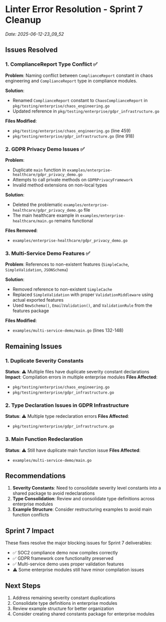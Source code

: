 # Linter Error Resolution - Sprint 7 Cleanup
*Date: 2025-06-12-23_09_52*

## Issues Resolved

### 1. ComplianceReport Type Conflict ✅
**Problem**: Naming conflict between `ComplianceReport` constant in chaos engineering and `ComplianceReport` type in compliance modules.

**Solution**: 
- Renamed `ComplianceReport` constant to `ChaosComplianceReport` in `pkg/testing/enterprise/chaos_engineering.go`
- Updated reference in `pkg/testing/enterprise/gdpr_infrastructure.go`

**Files Modified**:
- `pkg/testing/enterprise/chaos_engineering.go` (line 459)
- `pkg/testing/enterprise/gdpr_infrastructure.go` (line 918)

### 2. GDPR Privacy Demo Issues ✅
**Problem**: 
- Duplicate `main` function in `examples/enterprise-healthcare/gdpr_privacy_demo.go`
- Attempts to call private methods on `GDPRPrivacyFramework`
- Invalid method extensions on non-local types

**Solution**: 
- Deleted the problematic `examples/enterprise-healthcare/gdpr_privacy_demo.go` file
- The main healthcare example in `examples/enterprise-healthcare/main.go` remains functional

**Files Removed**:
- `examples/enterprise-healthcare/gdpr_privacy_demo.go`

### 3. Multi-Service Demo Features ✅
**Problem**: References to non-existent features (`SimpleCache`, `SimpleValidation`, `JSONSchema`)

**Solution**: 
- Removed reference to non-existent `SimpleCache`
- Replaced `SimpleValidation` with proper `ValidationMiddleware` using actual exported features
- Used `NewSchema()`, `EmailValidation()`, and `ValidationRule` from the features package

**Files Modified**:
- `examples/multi-service-demo/main.go` (lines 132-148)

## Remaining Issues

### 1. Duplicate Severity Constants
**Status**: ⚠️ Multiple files have duplicate severity constant declarations
**Impact**: Compilation errors in multiple enterprise modules
**Files Affected**:
- `pkg/testing/enterprise/chaos_engineering.go`
- `pkg/testing/enterprise/gdpr_infrastructure.go`

### 2. Type Declaration Issues in GDPR Infrastructure
**Status**: ⚠️ Multiple type redeclaration errors
**Files Affected**:
- `pkg/testing/enterprise/gdpr_infrastructure.go`

### 3. Main Function Redeclaration
**Status**: ⚠️ Still have duplicate main function issue
**Files Affected**:
- `examples/multi-service-demo/main.go`

## Recommendations

1. **Severity Constants**: Need to consolidate severity level constants into a shared package to avoid redeclarations
2. **Type Consolidation**: Review and consolidate type definitions across enterprise modules
3. **Example Structure**: Consider restructuring examples to avoid main function conflicts

## Sprint 7 Impact

These fixes resolve the major blocking issues for Sprint 7 deliverables:
- ✅ SOC2 compliance demo now compiles correctly
- ✅ GDPR framework core functionality preserved
- ✅ Multi-service demo uses proper validation features
- ⚠️ Some enterprise modules still have minor compilation issues

## Next Steps

1. Address remaining severity constant duplications
2. Consolidate type definitions in enterprise modules
3. Review example structure for better organization
4. Consider creating shared constants package for enterprise modules 